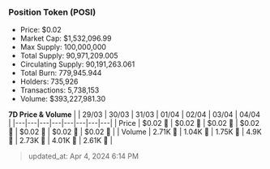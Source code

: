 
  ### Position Token (POSI)
  - Price: $0.02
  - Market Cap: $1,532,096.99
  - Max Supply: 100,000,000
  - Total Supply: 90,971,209.005
  - Circulating Supply: 90,191,263.061
  - Total Burn: 779,945.944
  - Holders: 735,926
  - Transactions: 5,738,153
  - Volume: $393,227,981.30

  **7D Price & Volume**
  | | 29&#x2F;03 | 30&#x2F;03 | 31&#x2F;03 | 01&#x2F;04 | 02&#x2F;04 | 03&#x2F;04 | 04&#x2F;04 |
  |---|---|---|---|---|---|---|---|
  | Price | $0.02 🚀 | $0.02 🔻 | $0.02 🚀 | $0.02 🚀 | $0.02 🔻 | $0.02 🔻 | $0.02 🚀 |
  | Volume | 2.71K 🚀 | 1.04K 🔻 | 1.75K 🚀 | 4.9K 🚀 | 2.73K 🔻 | 4.01K 🚀 | 2.61K 🔻 |

  > updated_at: Apr 4, 2024 6:14 PM

